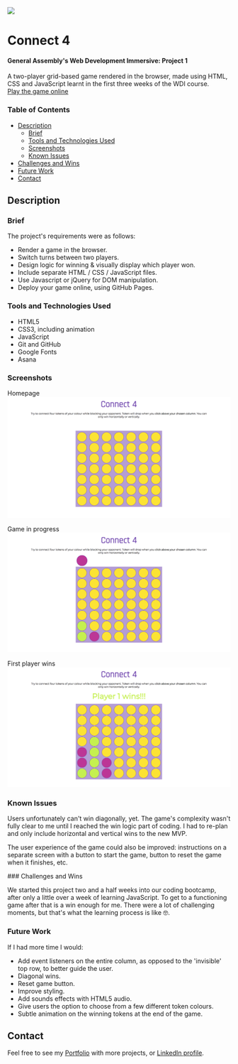 ![](https://ga-dash.s3.amazonaws.com/production/assets/logo-9f88ae6c9c3871690e33280fcf557f33.png)

# Connect 4

#### General Assembly's Web Development Immersive: Project 1

A two-player grid-based game rendered in the browser, made using HTML, CSS and JavaScript learnt in the first three weeks of the WDI course.  
[Play the game online](https://terezakinnert.github.io/wdi-project-1/)

### Table of Contents

- [Description](#description)
  - [Brief](#brief)
  - [Tools and Technologies Used](#tools-and-technologies-used)
  - [Screenshots](#screenshots)
  - [Known Issues](#known-issues)
- [Challenges and Wins](#challenges-and-wins)
- [Future Work](#future-work)
- [Contact](#contact)


## Description


### Brief

The project's requirements were as follows:  

- Render a game in the browser.
- Switch turns between two players.
- Design logic for winning & visually display which player won.
- Include separate HTML / CSS / JavaScript files.
- Use Javascript or jQuery for DOM manipulation.
- Deploy your game online, using GitHub Pages.


### Tools and Technologies Used

- HTML5
- CSS3, including animation
- JavaScript
- Git and GitHub
- Google Fonts
- Asana


### Screenshots

Homepage
![Homepage](screenshots/c4-home.png)

Game in progress
![game](screenshots/c4-game-on.png)

First player wins
![game](screenshots/c4-win.png)


### Known Issues

Users unfortunately can't win diagonally, yet. The game's complexity wasn't fully clear to me until I reached the win logic part of coding. I had to re-plan and only include horizontal and vertical wins to the new MVP.  

The user experience of the game could also be improved: instructions on a separate screen with a button to start the game, button to reset the game when it finishes, etc.


### Challenges and Wins

We started this project two and a half weeks into our coding bootcamp, after only a little over a week of learning JavaScript. To get to a functioning game after that is a win enough for me. There were a lot of challenging moments, but that's what the learning process is like 🤓.


### Future Work

If I had more time I would:

- Add event listeners on the entire column, as opposed to the 'invisible' top row, to better guide the user.
- Diagonal wins.
- Reset game button.
- Improve styling.
- Add sounds effects with HTML5 audio.
- Give users the option to choose from a few different token colours.
- Subtle animation on the winning tokens at the end of the game.


## Contact

Feel free to see my [Portfolio](http://terezakinnert.com/) with more projects, or [LinkedIn profile](https://www.linkedin.com/in/terezakinnert/).
